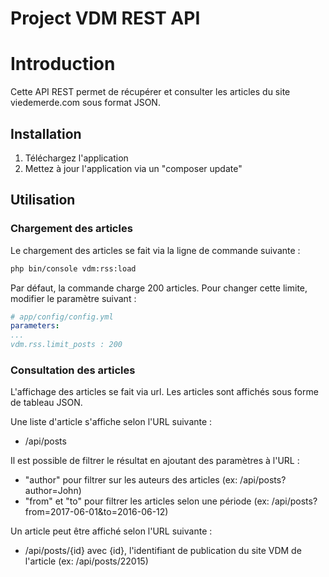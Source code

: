 
Project VDM REST API
===

Introduction
============

Cette API REST permet de récupérer et consulter les articles du site viedemerde.com sous format JSON.


Installation
------------

1. Téléchargez l'application
2. Mettez à jour l'application via un "composer update"

Utilisation
-----------

### Chargement des articles

Le chargement des articles se fait via la ligne de commande suivante :
```bash
php bin/console vdm:rss:load
```

Par défaut, la commande charge 200 articles. Pour changer cette limite, modifier le paramètre suivant :

```yaml
# app/config/config.yml
parameters:
...
vdm.rss.limit_posts : 200
```

### Consultation des articles

L'affichage des articles se fait via url. Les articles sont affichés sous forme de tableau JSON.

Une liste d'article s'affiche selon l'URL suivante :
- /api/posts

Il est possible de filtrer le résultat en ajoutant des paramètres à l'URL :
- "author" pour filtrer sur les auteurs des articles (ex: /api/posts?author=John)
- "from" et "to" pour filtrer les articles selon une période (ex: /api/posts?from=2017-06-01&to=2016-06-12)

Un article peut être affiché selon l'URL suivante :
- /api/posts/{id} avec {id}, l'identifiant de publication du site VDM de l'article (ex: /api/posts/22015)

